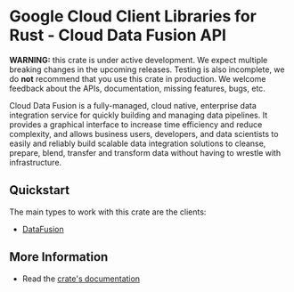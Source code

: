 # Google Cloud Client Libraries for Rust - Cloud Data Fusion API

<!-- Code generated by sidekick. DO NOT EDIT. -->

**WARNING:** this crate is under active development. We expect multiple breaking
changes in the upcoming releases. Testing is also incomplete, we do **not**
recommend that you use this crate in production. We welcome feedback about the
APIs, documentation, missing features, bugs, etc.

Cloud Data Fusion is a fully-managed, cloud native, enterprise data
integration service for     quickly building and managing data pipelines.
It provides a graphical interface to increase     time efficiency and
reduce complexity, and allows business users, developers, and data
scientists to easily and reliably build scalable data integration
solutions to cleanse,     prepare, blend, transfer and transform data
without having to wrestle with infrastructure.

## Quickstart

The main types to work with this crate are the clients:

* [DataFusion]

## More Information

* Read the [crate's documentation](https://docs.rs/google-cloud-datafusion-v1/latest/google-cloud-datafusion-v1)

[DataFusion]: https://docs.rs/google-cloud-datafusion-v1/latest/google_cloud_datafusion_v1/client/struct.DataFusion.html
